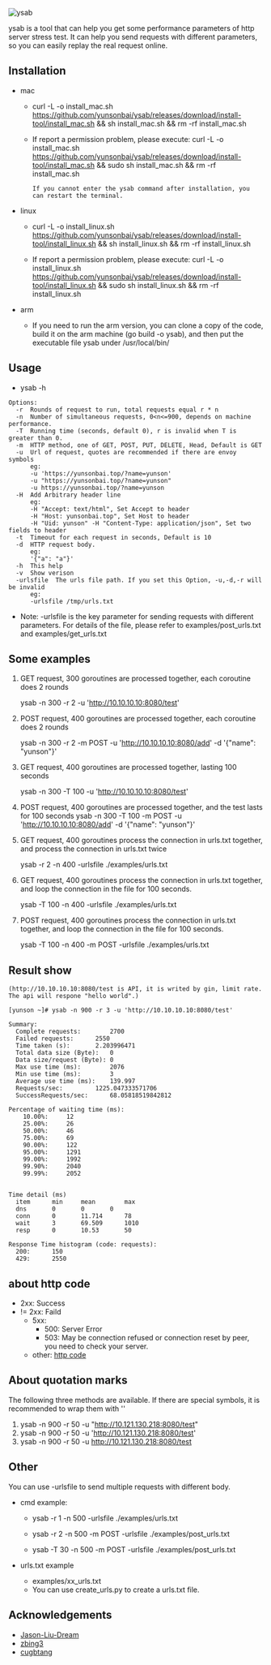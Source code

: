 
![ysab](https://github.com/yunsonbai/ysab/blob/master/ysab2.jpeg)

ysab is a tool that can help you get some performance parameters of http server stress test.
It can help you send requests with different parameters, so you can easily replay the real request online.

## Installation
* mac
    * curl -L -o install_mac.sh https://github.com/yunsonbai/ysab/releases/download/install-tool/install_mac.sh && sh install_mac.sh && rm -rf install_mac.sh

    * If report a permission problem, please execute: curl -L -o install_mac.sh https://github.com/yunsonbai/ysab/releases/download/install-tool/install_mac.sh && sudo sh install_mac.sh && rm -rf install_mac.sh

        ```If you cannot enter the ysab command after installation, you can restart the terminal.```

* linux
    * curl -L -o install_linux.sh https://github.com/yunsonbai/ysab/releases/download/install-tool/install_linux.sh && sh install_linux.sh && rm -rf install_linux.sh

    * If report a permission problem, please execute: curl -L -o install_linux.sh https://github.com/yunsonbai/ysab/releases/download/install-tool/install_linux.sh && sudo sh install_linux.sh && rm -rf install_linux.sh

* arm
    * If you need to run the arm version, you can clone a copy of the code, build it on the arm machine (go build -o ysab), and then put the executable file ysab under /usr/local/bin/

## Usage
* ysab -h

```
Options:
  -r  Rounds of request to run, total requests equal r * n
  -n  Number of simultaneous requests, 0<n<=900, depends on machine performance.
  -T  Running time (seconds, default 0), r is invalid when T is greater than 0.
  -m  HTTP method, one of GET, POST, PUT, DELETE, Head, Default is GET
  -u  Url of request, quotes are recommended if there are envoy symbols
      eg:
      -u 'https://yunsonbai.top/?name=yunson'
      -u "https://yunsonbai.top/?name=yunson"
      -u https://yunsonbai.top/?name=yunson
  -H  Add Arbitrary header line
      eg:
      -H "Accept: text/html", Set Accept to header
      -H "Host: yunsonbai.top", Set Host to header
      -H "Uid: yunson" -H "Content-Type: application/json", Set two fields to header
  -t  Timeout for each request in seconds, Default is 10
  -d  HTTP request body. 
      eg:
      '{"a": "a"}'
  -h  This help
  -v  Show verison
  -urlsfile  The urls file path. If you set this Option, -u,-d,-r will be invalid
      eg:
      -urlsfile /tmp/urls.txt
```

* Note: -urlsfile is the key parameter for sending requests with different parameters. For details of the file, please refer to examples/post_urls.txt and examples/get_urls.txt

## Some examples
1. GET request, 300 goroutines are processed together, each coroutine does 2 rounds
  
    ysab -n 300 -r 2 -u 'http://10.10.10.10:8080/test'

2. POST request, 400 goroutines are processed together, each coroutine does 2 rounds

    ysab -n 300 -r 2 -m POST -u 'http://10.10.10.10:8080/add' -d '{"name": "yunson"}'

3. GET request, 400 goroutines are processed together, lasting 100 seconds
  
    ysab -n 300 -T 100 -u 'http://10.10.10.10:8080/test'

4. POST request, 400 goroutines are processed together, and the test lasts for 100 seconds
    ysab -n 300 -T 100 -m POST -u 'http://10.10.10.10:8080/add' -d '{"name": "yunson"}'

5. GET request, 400 goroutines process the connection in urls.txt together, and process the connection in urls.txt twice
  
    ysab -r 2 -n 400 -urlsfile ./examples/urls.txt

6. GET request, 400 goroutines process the connection in urls.txt together, and loop the connection in the file for 100 seconds.

    ysab -T 100 -n 400 -urlsfile ./examples/urls.txt

7. POST request, 400 goroutines process the connection in urls.txt together, and loop the connection in the file for 100 seconds.

    ysab -T 100 -n 400 -m POST -urlsfile ./examples/urls.txt

## Result show
```
(http://10.10.10.10:8080/test is API, it is writed by gin, limit rate. The api will respone "hello world".)

[yunson ~]# ysab -n 900 -r 3 -u 'http://10.10.10.10:8080/test'

Summary:
  Complete requests:		2700
  Failed requests:		2550
  Time taken (s):		2.203996471
  Total data size (Byte):	0
  Data size/request (Byte):	0
  Max use time (ms):		2076
  Min use time (ms):		3
  Average use time (ms):	139.997
  Requests/sec:			1225.047333571706
  SuccessRequests/sec:		68.05818519842812

Percentage of waiting time (ms):
    10.00%:		12
    25.00%:		26
    50.00%:		46
    75.00%:		69
    90.00%:		122
    95.00%:		1291
    99.00%:		1992
    99.90%:		2040
    99.99%:		2052


Time detail (ms)
  item		min		mean		max
  dns		0		0		0
  conn		0		11.714		78
  wait		3		69.509		1010
  resp		0		10.53		50

Response Time histogram (code: requests):
  200:		150
  429:		2550
```

## about http code
* 2xx: Success
* != 2xx: Faild
    * 5xx:
        * 500: Server Error
        * 503: May be connection refused or connection reset by peer, you need to check your server.
    * other: [http code](https://en.wikipedia.org/wiki/List_of_HTTP_status_codes)


## About quotation marks
The following three methods are available. If there are special symbols, it is recommended to wrap them with ''

1. ysab -n 900 -r 50 -u "http://10.121.130.218:8080/test"
2. ysab -n 900 -r 50 -u 'http://10.121.130.218:8080/test'
3. ysab -n 900 -r 50 -u http://10.121.130.218:8080/test

## Other
You can use -urlsfile to send multiple requests with different body.

* cmd example:

	* ysab -r 1 -n 500 -urlsfile ./examples/urls.txt
  
  * ysab -r 2 -n 500 -m POST -urlsfile ./examples/post_urls.txt
  
  * ysab -T 30 -n 500 -m POST -urlsfile ./examples/post_urls.txt

* urls.txt example
	* examples/xx_urls.txt
	* You can use create_urls.py to create a urls.txt file.

## Acknowledgements
* [Jason-Liu-Dream](https://github.com/Jason-Liu-Dream)
* [zbing3](https://github.com/zbing3)
* [cugbtang](https://github.com/cugbtang)